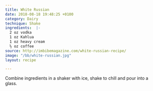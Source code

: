 ```yaml
---
title: White Russian
date: 2018-08-18 19:48:25 +0100
category: Dairy
technique: Shake
ingredients:  |-
  2 oz vodka
  1 oz Kahlua
  1 oz heavy cream
  ½ oz coffee
source: http://imbibemagazine.com/white-russian-recipe/
image: "/bb/white-russian.jpg"
layout: recipe

---
```

Combine ingredients in a shaker with ice, shake to chill and pour into a glass.
